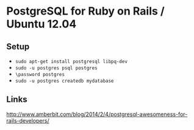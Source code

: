 PostgreSQL for Ruby on Rails / Ubuntu 12.04
=====

## Setup

* `sudo apt-get install postgresql libpq-dev`
* `sudo -u postgres psql postgres`
* `\password postgres`
* `sudo -u postgres createdb mydatabase`

## Links

http://www.amberbit.com/blog/2014/2/4/postgresql-awesomeness-for-rails-developers/
